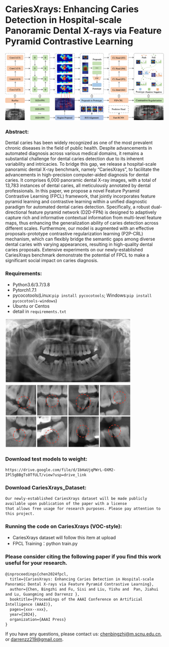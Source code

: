 # CariesXrays: Enhancing Caries Detection in Hospital-scale Panoramic Dental X-rays via Feature Pyramid Contrastive Learning


<img src="./FPCL_main.jpg" width="800">


### Abstract:

Dental caries has been widely recognized as one of the most prevalent chronic diseases in the field of public health. Despite advancements in automated diagnosis across various medical domains, it remains a substantial challenge for dental caries detection due to its inherent variability and intricacies. To bridge this gap, we release a hospital-scale panoramic dental X-ray benchmark, namely “CariesXrays”, to facilitate the advancements in high-precision computer-aided diagnosis for dental caries. It comprises 6,000 panoramic dental X-ray images, with a total of 13,783 instances of dental caries, all meticulously annotated by dental professionals. In this paper, we propose a novel Feature Pyramid Contrastive Learning (FPCL) framework, that jointly incorporates feature pyramid learning and contrastive learning within a unified diagnostic paradigm for automated dental caries detection. Specifically, a robust dual-directional feature pyramid network (D2D-FPN) is designed to adaptively capture rich and informative contextual information from multi-level feature maps, thus enhancing the generalization ability of caries detection across different scales. Furthermore, our model is augmented with an effective proposals-prototype contrastive regularization learning (P2P-CRL) mechanism, which can flexibly bridge the semantic gaps among diverse dental caries with varying appearances, resulting in high-quality dental caries proposals. Extensive experiments on our newly-established CariesXrays benchmark demonstrate the potential of FPCL to make a significant social impact on caries diagnosis.

### Requirements:
* Python3.6/3.7/3.8
* Pytorch1.7.1
* pycocotools(Linux:`pip install pycocotools`; Windows:`pip install pycocotools-windows`)
* Ubuntu or Centos
* detail in `requirements.txt`

<img src="./FPCL_subFig.jpg" width="400">


### Download test models to weight:
```
https://drive.google.com/file/d/1bHaUjqPWrL-OXM2-IPl5gBBgTs0TfULT/view?usp=drive_link
```

### Download CariesXrays_Dataset:

```
Our newly-established CariesXrays dataset will be made publicly available upon publication of the paper with a license
that allows free usage for research purposes. Please pay attention to this project.
```

### Running the code on CariesXrays (VOC-style):
* CariesXrays dataset will follow this item at upload
* FPCL Training：python train.py

### Please consider citing the following paper if you find this work useful for your research.

```
@inproceedings{chen2024fpcl,
  title={CariesXrays: Enhancing Caries Detection in Hospital-scale Panoramic Dental X-rays via Feature Pyramid Contrastive Learning},
  author={Chen, Bingzhi and Fu, Sisi and Liu, Yishu and  Pan, Jiahui and Lu, Guangming and Darrenzz },
  booktitle={Proceedings of the AAAI Conference on Artificial Intelligence (AAAI)},
  pages={xxx--xxx},
  year={2024},
  organization={AAAI Press}
}
```
If you have any questions, please contact us: chenbingzhi@m.scnu.edu.cn, or darrenzz219@gmail.com.



